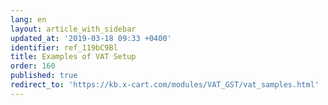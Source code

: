 ```yaml
---
lang: en
layout: article_with_sidebar
updated_at: '2019-03-18 09:33 +0400'
identifier: ref_119bC9Bl
title: Examples of VAT Setup
order: 160
published: true
redirect_to: 'https://kb.x-cart.com/modules/VAT_GST/vat_samples.html'
---
```

